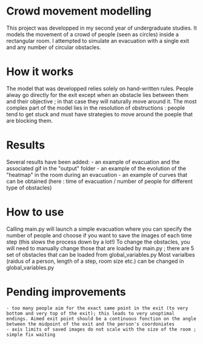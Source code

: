 # Crowd movement modelling

This project was developped in my second year of undergraduate studies. It models the movement of a crowd of people (seen as circles) inside a rectangular room. 
I attempted to simulate an evacuation with a single exit and any number of circular obstacles. 

# How it works

The model that was developped relies solely on hand-written rules. 
People alway go directly for the exit except when an obstacle lies between them and their objective ; in that case they will naturally move around it.
The most complex part of the model lies in the resolution of obstructions : people tend to get stuck and must have strategies to move around the poeple that are blocking them.


# Results 

Several results have been added:
    - an example of evacuation and the associated gif in the "output" folder
    - an example of the evolution of the "heatmap" in the room during an evacuation
    - an example of curves that can be obtained (here : time of evacuation / number of people for different type of obstacles)
    
# How to use 

Calling main.py will launch a simple evacuation where you can specify the number of people and choose if you want to save the images of each time step (this slows the process down by a lot!)
To change the obstacles, you will need to manually change those that are loaded by main.py ; there are 5 set of obstacles that can be loaded from global_variables.py
Most varialbes (raidus of a person, length of a step, room size etc.) can be changed in global_variables.py

# Pending improvements
    - too many people aim for the exact same point in the exit (to very bottom and very top of the exit); this leads to very unoptimal endings. Aimed exit point should be a continuous fonction on the angle between the midpoint of the exit and the person's coordoniates
    - axis limits of saved images do not scale with the size of the room ; simple fix waiting